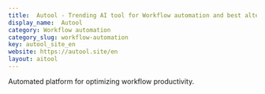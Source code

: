 ```yaml
---
title:  Autool - Trending AI tool for Workflow automation and best alternatives
display_name:  Autool
category: Workflow automation
category_slug: workflow-automation
key: autool_site_en
website: https://autool.site/en
layout: aitool
---
```


Automated platform for optimizing workflow productivity.
